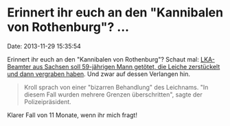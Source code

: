 Erinnert ihr euch an den \"Kannibalen von Rothenburg\"? \...
============================================================

Date: 2013-11-29 15:35:54

Erinnert ihr euch an den \"Kannibalen von Rothenburg\"? Schaut mal:
[LKA-Beamter aus Sachsen soll 59-jährigen Mann getötet, die Leiche
zerstückelt und dann vergraben haben](http://stern.de/2074384.html). Und
zwar auf dessen Verlangen hin.

> Kroll sprach von einer \"bizarren Behandlung\" des Leichnams. \"In
> diesem Fall wurden mehrere Grenzen überschritten\", sagte der
> Polizeipräsident.

Klarer Fall von 11 Monate, wenn ihr mich fragt!
